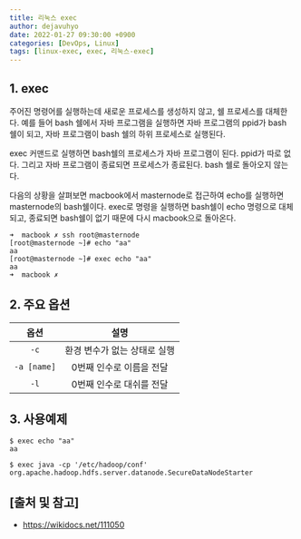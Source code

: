 ```yaml
---
title: 리눅스 exec
author: dejavuhyo
date: 2022-01-27 09:30:00 +0900
categories: [DevOps, Linux]
tags: [linux-exec, exec, 리눅스-exec]
---
```


## 1. exec
주어진 명령어를 실행하는데 새로운 프로세스를 생성하지 않고, 쉘 프로세스를 대체한다. 예를 들어 bash 쉘에서 자바 프로그램을 실행하면 자바 프로그램의 ppid가 bash 쉘이 되고, 자바 프로그램이 bash 쉘의 하위 프로세스로 실행된다.

exec 커맨드로 실행하면 bash쉘의 프로세스가 자바 프로그램이 된다. ppid가 따로 없다. 그리고 자바 프로그램이 종료되면 프로세스가 종료된다. bash 쉘로 돌아오지 않는다.

다음의 상황을 살펴보면 macbook에서 masternode로 접근하여 echo를 실행하면 masternode의 bash쉘이다. exec로 명령을 실행하면 bash쉘이 echo 명령으로 대체되고, 종료되면 bash쉘이 없기 때문에 다시 macbook으로 돌아온다.

```shell
➜  macbook ✗ ssh root@masternode
[root@masternode ~]# echo "aa"
aa
[root@masternode ~]# exec echo "aa"
aa
➜  macbook ✗
```

## 2. 주요 옵션

| 옵션 | 설명 |
|:---:|:---:|
| `-c` | 환경 변수가 없는 상태로 실행 |
| `-a [name]` | 0번째 인수로 이름을 전달 |
| `-l` | 0번째 인수로 대쉬를 전달 |

## 3. 사용예제

```shell
$ exec echo "aa"
aa

$ exec java -cp '/etc/hadoop/conf' org.apache.hadoop.hdfs.server.datanode.SecureDataNodeStarter
```

## [출처 및 참고]
* <https://wikidocs.net/111050>
